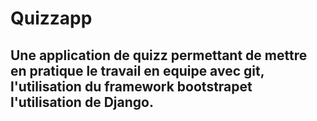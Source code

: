 # Quizzapp


## Une application de quizz permettant de mettre en pratique le travail en equipe avec git, l'utilisation du framework bootstrapet  l'utilisation de Django.
